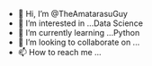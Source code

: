 - 👋 Hi, I’m @TheAmatarasuGuy
- 👀 I’m interested in ...Data Science
- 🌱 I’m currently learning ...Python
- 💞️ I’m looking to collaborate on ...
- 📫 How to reach me ...

<!---
TheAmatarasuGuy/TheAmatarasuGuy is a ✨ special ✨ repository because its `README.md` (this file) appears on your GitHub profile.
You can click the Preview link to take a look at your changes.
--->
